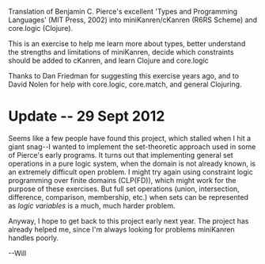 Translation of Benjamin C. Pierce's excellent 'Types and Programming Languages' (MIT Press, 2002) into miniKanren/cKanren (R6RS Scheme) and core.logic (Clojure).

This is an exercise to help me learn more about types, better understand the strengths and limitations of miniKanren, decide which constraints should be added to cKanren, and learn Clojure and core.logic

Thanks to Dan Friedman for suggesting this exercise years ago, and to David Nolen for help with core.logic, core.match, and general Clojuring.

Update -- 29 Sept 2012
======================

Seems like a few people have found this project, which stalled when I hit a giant snag--I wanted to implement the set-theoretic approach used in some of Pierce's early programs.  It turns out that implementing general set operations in a pure logic system, when the domain is not already known, is an extremely difficult open problem.  I might try again using constraint logic programming over finite domains (CLP(FD)), which might work for the purpose of these exercises. But full set operations (union, intersection, difference, comparison, membership, etc.) when sets can be represented as *logic variables* is a much, much harder problem.

Anyway, I hope to get back to this project early next year.  The project has already helped me, since I'm always looking for problems miniKanren handles poorly.

--Will
